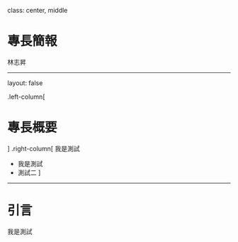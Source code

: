 class: center, middle

# 專長簡報 

林志昇 

---

layout: false

.left-column[
  # 專長概要
]
.right-column[
  我是測試
  - 我是測試
  - 測試二
]

---

# 引言

我是測試 